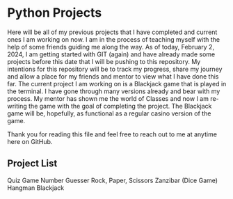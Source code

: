# Python Projects

Here will be all of my previous projects that I have completed and current ones I am working on now.
I am in the process of teaching myself with the help of some friends guiding me along the way.
As of today, February 2, 2024, I am getting started with GIT (again) and have already made some projects before this date that I will be pushing to this repository.
My intentions for this repository will be to track my progress, share my journey and allow a place for my friends and mentor to view what I have done this far.
The current project I am working on is a Blackjack game that is played in the terminal.  I have gone through many versions already and bear with my process.
My mentor has shown me the world of Classes and now I am re-writing the game with the goal of completing the project.
The Blackjack game will be, hopefully, as functional as a regular casino version of the game.

Thank you for reading this file and feel free to reach out to me at anytime here on GitHub.

## Project List

Quiz Game
Number Guesser
Rock, Paper, Scissors
Zanzibar (Dice Game)
Hangman
Blackjack
